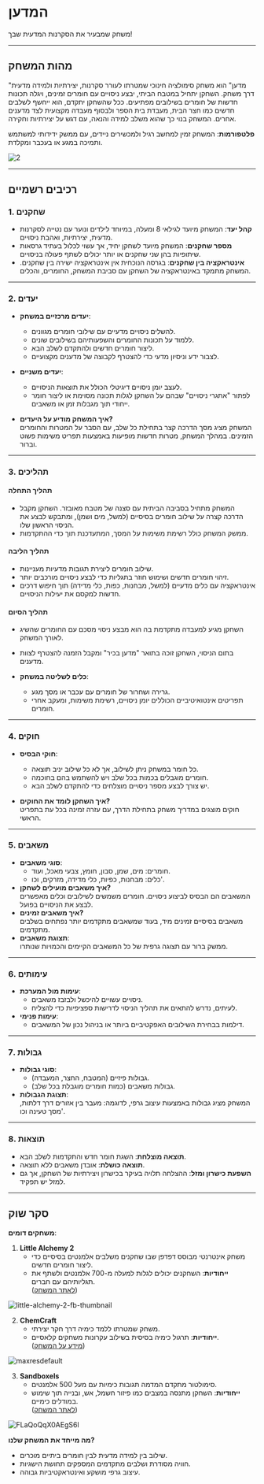 # המדען

משחק שמבעיר את הסקרנות המדעית שבך!

---

## מהות המשחק  

"מדען" הוא משחק סימולציה חינוכי שמטרתו לעורר סקרנות, יצירתיות ולמידה מדעית דרך משחק. השחקן יתחיל במטבח הביתי, יבצע ניסויים עם חומרים זמינים, ויגלה תכונות חדשות של חומרים בשילובים מפתיעים. ככל שהשחקן יתקדם, הוא ייחשף לשלבים חדשים כמו חצר הבית, מעבדת בית הספר ולבסוף מעבדה מקצועית לצד מדענים אחרים. המשחק בנוי כך שהוא משלב למידה והנאה, עם דגש על יצירתיות וחקירה.

**פלטפורמות**: המשחק זמין למחשב רגיל ולמכשירים ניידים, עם ממשק ידידותי למשתמש ותמיכה במגע או בעכבר ומקלדת.

 ![2](https://github.com/user-attachments/assets/3c22910c-9d7e-4374-9a8e-9c52b9823b7b)

---

## רכיבים רשמיים

### 1. שחקנים  
- **קהל יעד**: המשחק מיועד לגילאי 8 ומעלה, במיוחד לילדים ונוער עם נטייה לסקרנות מדעית, יצירתיות, ואהבת ניסויים.  
- **מספר שחקנים**: המשחק מיועד לשחקן יחיד, אך עשוי לכלול בעתיד גרסאות שיתופיות בהן שני שחקנים או יותר יכולים לשתף פעולה בניסויים.  
- **אינטראקציה בין שחקנים**: בגרסה הנוכחית אין אינטראקציה ישירה בין שחקנים. המשחק מתמקד באינטראקציה של השחקן עם סביבת המשחק, החומרים, והכלים.

---

### 2. יעדים  
- **יעדים מרכזיים במשחק**:  
  - להשלים ניסויים מדעיים עם שילובי חומרים מגוונים.  
  - ללמוד על תכונות החומרים והשפעותיהם בשילובים שונים.  
  - ליצור חומרים חדשים ולהתקדם לשלב הבא.  
  - לצבור ידע וניסיון מדעי כדי להצטרף לקבוצה של מדענים מקצועיים.  

- **יעדים משניים**:  
  - לעצב יומן ניסויים דיגיטלי הכולל את תוצאות הניסויים.  
  - לפתור "אתגרי ניסויים" שבהם על השחקן לגלות תכונה מסוימת או ליצור חומר ייחודי תוך מגבלות זמן או משאבים.  

- **איך המשחק מודיע על היעדים?**  
  המשחק מציג מסך הדרכה קצר בתחילת כל שלב, עם הסבר על המטרות והחומרים הזמינים. במהלך המשחק, מטרות חדשות מופיעות באמצעות תפריט משימות פשוט וברור.

---

### 3. תהליכים  

#### תהליך התחלה  
- המשחק מתחיל בסביבה הביתית עם סצנה של מטבח מאובזר. השחקן מקבל הדרכה קצרה על שילוב חומרים בסיסיים (למשל, מים ושמן), ומתבקש לבצע את הניסוי הראשון שלו.  
- ממשק המשחק כולל רשימת משימות על המסך, המתעדכנת תוך כדי ההתקדמות.  

#### תהליך הליבה  
- שילוב חומרים ליצירת תגובות מדעיות מעניינות.  
- זיהוי חומרים חדשים ושימוש חוזר בתגליות כדי לבצע ניסויים מורכבים יותר.  
- אינטראקציה עם כלים מדעיים (למשל, מבחנות, כפות, כלי מדידה) תוך חיפוש דרכים חדשות למקסם את יעילות הניסויים.  

#### תהליך הסיום  
- השחקן מגיע למעבדה מתקדמת בה הוא מבצע ניסוי מסכם עם החומרים שהשיג לאורך המשחק.  
- בתום הניסוי, השחקן זוכה בתואר "מדען בכיר" ומקבל הזמנה להצטרף לצוות מדענים.  

- **כלים לשליטה במשחק**:  
  - גרירה ושחרור של חומרים עם עכבר או מסך מגע.  
  - תפריטים אינטואיטיביים הכוללים יומן ניסויים, רשימת משימות, ומעקב אחרי חומרים.  

---

### 4. חוקים  
- **חוקי הבסיס**:  
  - כל חומר במשחק ניתן לשילוב, אך לא כל שילוב יניב תוצאה.  
  - חומרים מוגבלים בכמות בכל שלב ויש להשתמש בהם בחוכמה.  
  - יש צורך לבצע מספר ניסויים מוצלחים כדי להתקדם לשלב הבא.  

- **איך השחקן לומד את החוקים?**  
  חוקים מוצגים במדריך משחק בתחילת הדרך, עם עזרה זמינה בכל עת בתפריט הראשי.

---

### 5. משאבים  
- **סוגי משאבים**:  
  - חומרים: מים, שמן, סבון, חומץ, צבעי מאכל, ועוד.  
  - כלים: מבחנות, כפיות, כלי מדידה, מזרקים, וכו'.  
- **איך משאבים מועילים לשחקן?**  
  המשאבים הם הבסיס לביצוע ניסויים. חומרים משמשים לשילובים וכלים מאפשרים לבצע את הניסויים בפועל.  
- **איך משאבים זמינים?**  
  משאבים בסיסיים זמינים מיד, בעוד שמשאבים מתקדמים יותר נפתחים בשלבים מתקדמים.  
- **תצוגת משאבים**:  
  ממשק ברור עם תצוגה גרפית של כל המשאבים הקיימים והכמויות שנותרו.

---

### 6. עימותים  
- **עימות מול המערכת**:  
  - ניסויים עשויים להיכשל ולבזבז משאבים.  
  - לעיתים, נדרש להתאים את תהליך הניסוי לדרישות ספציפיות כדי להצליח.  
- **עימות פנימי**:  
  - דילמות בבחירת השילובים האפקטיביים ביותר או בניהול נכון של המשאבים.  

---

### 7. גבולות  
- **סוגי גבולות**:  
  - גבולות פיזיים (המטבח, החצר, המעבדה).  
  - גבולות משאבים (כמות חומרים מוגבלת בכל שלב).  
- **תצוגת הגבולות**:  
  המשחק מציג גבולות באמצעות עיצוב גרפי, לדוגמה: מעבר בין אזורים דרך דלתות, מסך טעינה וכו'.  

---

### 8. תוצאות  
- **תוצאה מוצלחת**: השגת חומר חדש והתקדמות לשלב הבא.  
- **תוצאה כושלת**: אובדן משאבים ללא תוצאה.  
- **השפעת כישרון ומזל**: ההצלחה תלויה בעיקר בכישרון ויצירתיות של השחקן, אך גם למזל יש תפקיד.  

---

## סקר שוק  

**משחקים דומים**:  
1. **Little Alchemy 2**  
   - משחק אינטרנטי מבוסס דפדפן שבו שחקנים משלבים אלמנטים בסיסיים כדי ליצור חומרים חדשים.  
   - **ייחודיות**: השחקנים יכולים לגלות למעלה מ-700 אלמנטים ולשתף את תגליותיהם עם חברים.  
   ([לאתר המשחק](https://littlealchemy2.com))

![little-alchemy-2-fb-thumbnail](https://github.com/user-attachments/assets/28e4e512-c863-4be8-8073-44560afc7eec)


2. **ChemCraft**  
   - משחק שמטרתו ללמד כימיה דרך חקר יצירתי.  
   - **ייחודיות**: תרגול כימיה בסיסית בשילוב עקרונות משחקים קלאסיים.  
   ([מידע על המשחק](https://chemcraft-gaming.fandom.com))

![maxresdefault](https://github.com/user-attachments/assets/6a1d8409-fd69-4b5e-9a62-9dd26eab174e)

 

3. **Sandboxels**  
   - סימולטור מתקדם המדמה תגובות כימיות עם מעל 500 אלמנטים.  
   - **ייחודיות**: השחקן מתנסה במצבים כמו פיזור חשמל, אש, ובנייה תוך שימוש במודלים כימיים.  
   ([לאתר המשחק](https://sandboxels.r74n.com))  

![FLaQoQqX0AEgS6l](https://github.com/user-attachments/assets/a30d1b12-3928-49b8-9be9-b390a7717007)


**מה מייחד את המשחק שלנו?**  
- שילוב בין למידה מדעית לבין חומרים ביתיים מוכרים.  
- חוויה מסודרת ושלבים מתקדמים המספקים תחושת הישגיות.  
- עיצוב גרפי מושקע ואינטראקטיביות גבוהה.  

